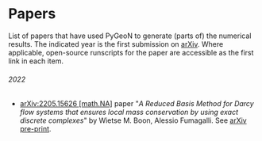 # Papers

List of papers that have used PyGeoN to generate (parts of) the numerical results. The indicated year is the first submission on [arXiv](https://arxiv.org/). Where applicable, open-source runscripts for the paper are accessible as the first link in each item.

###### 2022 ######
* [arXiv:2205.15626 [math.NA]](https://github.com/compgeo-mox/conservative_rom) paper "*A Reduced Basis Method for Darcy flow systems that ensures local mass conservation by using exact discrete complexes*" by Wietse M. Boon, Alessio Fumagalli. See [arXiv pre-print]([https://arxiv.org/abs/](https://arxiv.org/abs/2205.15626)).
